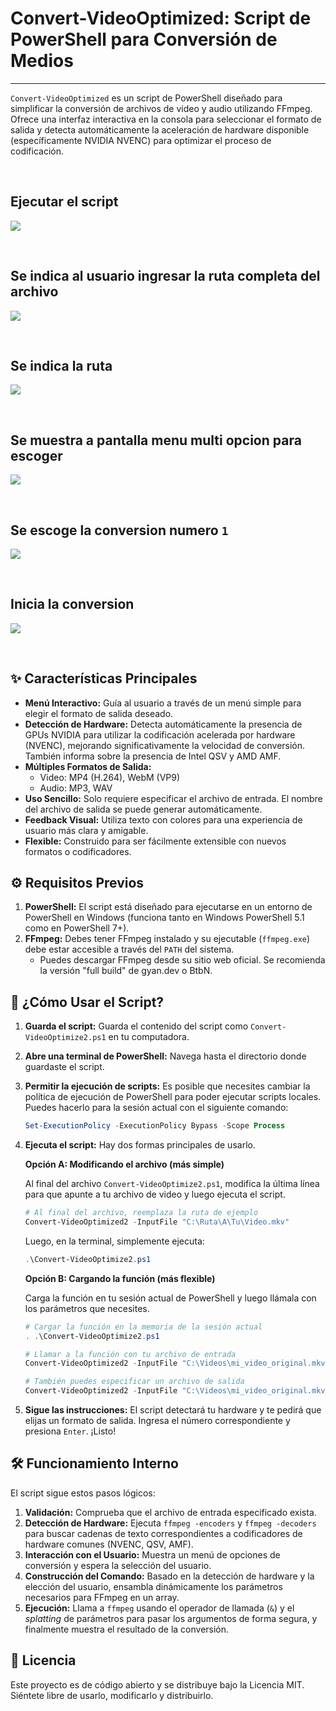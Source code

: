 # Convert-VideoOptimized: Script de PowerShell para Conversión de Medios

---

`Convert-VideoOptimized` es un script de PowerShell diseñado para simplificar la conversión de archivos de video y audio utilizando FFmpeg. Ofrece una interfaz interactiva en la consola para seleccionar el formato de salida y detecta automáticamente la aceleración de hardware disponible (específicamente NVIDIA NVENC) para optimizar el proceso de codificación.

<br>

## Ejecutar el script

![](assets/conersor-video-0.png)

<br>

## Se indica al usuario ingresar la ruta completa del archivo

![](assets/conersor-video-1.png)

<br>

## Se indica la ruta

![](assets/conersor-video-2.png)

<br>

## Se muestra a pantalla menu multi opcion para escoger

![](assets/conersor-video-3.png)

<br>

## Se escoge la conversion numero `1`

![](assets/conersor-video-4.png)

<br>

## Inicia la conversion

![](assets/conersor-video-5.png)

<br>


## ✨ Características Principales

*   **Menú Interactivo:** Guía al usuario a través de un menú simple para elegir el formato de salida deseado.
*   **Detección de Hardware:** Detecta automáticamente la presencia de GPUs NVIDIA para utilizar la codificación acelerada por hardware (NVENC), mejorando significativamente la velocidad de conversión. También informa sobre la presencia de Intel QSV y AMD AMF.
*   **Múltiples Formatos de Salida:**
    *   Video: MP4 (H.264), WebM (VP9)
    *   Audio: MP3, WAV
*   **Uso Sencillo:** Solo requiere especificar el archivo de entrada. El nombre del archivo de salida se puede generar automáticamente.
*   **Feedback Visual:** Utiliza texto con colores para una experiencia de usuario más clara y amigable.
*   **Flexible:** Construido para ser fácilmente extensible con nuevos formatos o codificadores.

## ⚙️ Requisitos Previos

1.  **PowerShell:** El script está diseñado para ejecutarse en un entorno de PowerShell en Windows (funciona tanto en Windows PowerShell 5.1 como en PowerShell 7+).
2.  **FFmpeg:** Debes tener FFmpeg instalado y su ejecutable (`ffmpeg.exe`) debe estar accesible a través del `PATH` del sistema.
    *   Puedes descargar FFmpeg desde su sitio web oficial. Se recomienda la versión "full build" de gyan.dev o BtbN.

## 🚀 ¿Cómo Usar el Script?

1.  **Guarda el script:** Guarda el contenido del script como `Convert-VideoOptimize2.ps1` en tu computadora.

2.  **Abre una terminal de PowerShell:** Navega hasta el directorio donde guardaste el script.

3.  **Permitir la ejecución de scripts:** Es posible que necesites cambiar la política de ejecución de PowerShell para poder ejecutar scripts locales. Puedes hacerlo para la sesión actual con el siguiente comando:
    ```powershell
    Set-ExecutionPolicy -ExecutionPolicy Bypass -Scope Process
    ```

4.  **Ejecuta el script:** Hay dos formas principales de usarlo.

    **Opción A: Modificando el archivo (más simple)**

    Al final del archivo `Convert-VideoOptimize2.ps1`, modifica la última línea para que apunte a tu archivo de video y luego ejecuta el script.

    ```powershell
    # Al final del archivo, reemplaza la ruta de ejemplo
    Convert-VideoOptimized2 -InputFile "C:\Ruta\A\Tu\Video.mkv"
    ```

    Luego, en la terminal, simplemente ejecuta:
    ```powershell
    .\Convert-VideoOptimize2.ps1
    ```

    **Opción B: Cargando la función (más flexible)**

    Carga la función en tu sesión actual de PowerShell y luego llámala con los parámetros que necesites.

    ```powershell
    # Cargar la función en la memoria de la sesión actual
    . .\Convert-VideoOptimize2.ps1

    # Llamar a la función con tu archivo de entrada
    Convert-VideoOptimized2 -InputFile "C:\Videos\mi_video_original.mkv"

    # También puedes especificar un archivo de salida
    Convert-VideoOptimized2 -InputFile "C:\Videos\mi_video_original.mkv" -OutputFile "C:\Videos\convertido.mp4"
    ```

5.  **Sigue las instrucciones:** El script detectará tu hardware y te pedirá que elijas un formato de salida. Ingresa el número correspondiente y presiona `Enter`. ¡Listo!

## 🛠️ Funcionamiento Interno

El script sigue estos pasos lógicos:

1.  **Validación:** Comprueba que el archivo de entrada especificado exista.
2.  **Detección de Hardware:** Ejecuta `ffmpeg -encoders` y `ffmpeg -decoders` para buscar cadenas de texto correspondientes a codificadores de hardware comunes (NVENC, QSV, AMF).
3.  **Interacción con el Usuario:** Muestra un menú de opciones de conversión y espera la selección del usuario.
4.  **Construcción del Comando:** Basado en la detección de hardware y la elección del usuario, ensambla dinámicamente los parámetros necesarios para FFmpeg en un array.
5.  **Ejecución:** Llama a `ffmpeg` usando el operador de llamada (`&`) y el *splatting* de parámetros para pasar los argumentos de forma segura, y finalmente muestra el resultado de la conversión.

## 📄 Licencia

Este proyecto es de código abierto y se distribuye bajo la Licencia MIT. Siéntete libre de usarlo, modificarlo y distribuirlo.
